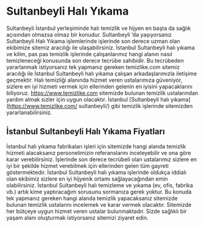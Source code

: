 # Sultanbeyli Halı Yıkama

Sultanbeyli İstanbul yerleşiminde halı temizlik ve hijyen en başta da sağlık açısından olmazsa olmaz bir konudur. Sultanbeyli ’da yaşıyorsanız Sultanbeyli Halı Yıkama işlemlerinde işlerinde son derece uzman olan ekibimize sitemiz aracılığı ile ulaşabilirsiniz. İstanbul Sultanbeyli halı yıkama ve kilim, pas pas temizlik işlerinde çalışanlarımız hangi alanın nasıl temizleneceği konusunda son derece tecrübe sahibidir. Bu tecrübeden yararlanmak istiyorsanız tek yapmanız gereken temizlike.com sitemiz aracılığı ile İstanbul Sultanbeyli halı yıkama çalışan arkadaşlarımızla iletişime geçmektir. Halı temizliği alanında hizmet veren ustalarımıza güveniyor, sizlere en iyi hizmeti vermek için ellerinden gelenin en iyisini yapacaklarını biliyoruz.
https://www.temizlike.com sitemizde bulunan temizlik ustalarından yardım almak sizler için uygun olacaktır. İstanbul [Sultanbeyli halı yıkama](https://www.temizlike.com/ sultanbeyli/) gibi temizlik işlerinde sitemizden yararlanabilirsiniz.

## İstanbul Sultanbeyli Halı Yıkama Fiyatları

İstanbul halı yıkama fabrikaları işleri için sitemizde hangi alanda temizlik hizmeti alacaksanız personelimizin referanslarını inceleyebilir ve ona göre karar verebilirsiniz. İşlerinde son derece tecrübeli olan ustalarımız sizlere en iyi bir şekilde hizmet verebilmek için ellerinden gelen tüm gayreti göstermektedir. İstanbul Sultanbeyli halı yıkama işlerinde oldukça iddialı olan ekibimiz sizlere en iyi hijyenik ortamı sağlayacağından emin olabilirsiniz.
İstanbul Sultanbeyli halı temizleme ve yıkama (ev, ofis, fabrika vb.) artık kime yaptıracağım sorusunu sormanıza gerek yoktur. Bu konuda tek yapmanız gereken hangi alanda temizlik yapacaksanız sitemizde bulunan temizlik ustalarını incelemek ve karar vermek olacaktır. Sitemizde her bütçeye uygun hizmet veren ustalar bulunmaktadır. Sizde sağlıklı bir yaşam alanı oluşturmak istiyorsanız sitemizi ziyaret edin.

